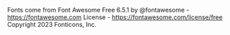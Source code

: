 Fonts come from Font Awesome Free 6.5.1 by @fontawesome - https://fontawesome.com License - https://fontawesome.com/license/free Copyright 2023 Fonticons, Inc.
